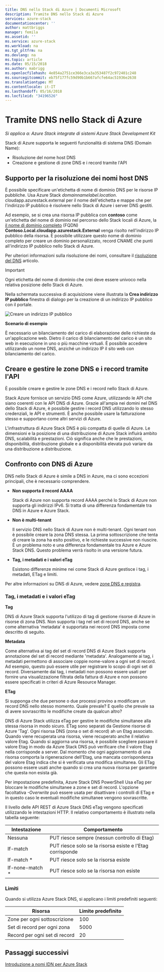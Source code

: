 ```yaml
---
title: DNS nello Stack di Azure | Documenti Microsoft
description: Tramite DNS nello Stack di Azure
services: azure-stack
documentationcenter: ''
author: mattbriggs
manager: femila
ms.assetid: ''
ms.service: azure-stack
ms.workload: na
ms.tgt_pltfrm: na
ms.devlang: na
ms.topic: article
ms.date: 05/15/2018
ms.author: mabrigg
ms.openlocfilehash: 4e854a2751ce366e3ca3a353487f2c972401c248
ms.sourcegitcommit: eb75f177fc59d90b1b667afcfe64ac51936e2638
ms.translationtype: MT
ms.contentlocale: it-IT
ms.lasthandoff: 05/16/2018
ms.locfileid: "34196526"
---
```

# <a name="using-dns-in-azure-stack"></a>Tramite DNS nello Stack di Azure

*Si applica a: Azure Stack integrate di sistemi Azure Stack Development Kit*

Stack di Azure supporta le seguenti funzionalità di sistema DNS (Domain Name):

* Risoluzione del nome host DNS
* Creazione e gestione di zone DNS e i record tramite l'API

## <a name="support-for-dns-hostname-resolution"></a>Supporto per la risoluzione dei nomi host DNS

È possibile specificare un'etichetta di nome di dominio DNS per le risorse IP pubbliche. Usa Azure Stack *domainnamelabel.location*. cloudapp.azurestack.external per il nome dell'etichetta e mappe che per l'indirizzo IP pubblico è risolvere nello Stack di Azure i server DNS gestiti.

Ad esempio, se si crea una risorsa IP pubblica con **contoso** come un'etichetta del nome di dominio nel percorso dello Stack locali di Azure, la [il nome di dominio completo](https://en.wikipedia.org/wiki/Fully_qualified_domain_name) (FQDN)  **Contoso.Local.cloudapp.azurestack.External** venga risolto nell'indirizzo IP pubblico della risorsa. È possibile utilizzare questo nome di dominio completo per creare un dominio personalizzato, record CNAME che punti all'indirizzo IP pubblico nello Stack di Azure.

Per ulteriori informazioni sulla risoluzione dei nomi, consultare il [risoluzione del DNS](https://docs.microsoft.com/en-us/azure/dns/dns-for-azure-services?toc=%2fazure%2fvirtual-machines%2fwindows%2ftoc.json) articolo.

> [!IMPORTANT]
> Ogni etichetta del nome di dominio che crei deve essere univoco nella relativa posizione dello Stack di Azure.

Nella schermata successiva di acquisizione viene illustrata la **Crea indirizzo IP pubblico** finestra di dialogo per la creazione di un indirizzo IP pubblico con il portale.

![Creare un indirizzo IP pubblico](media/azure-stack-whats-new-dns/image01.png)

**Scenario di esempio**

È necessario un bilanciamento del carico di elaborazione delle richieste da un'applicazione web. Dietro il carico di bilanciamento del carico è un sito web in esecuzione in uno o più macchine virtuali. È possibile accedere utilizzando un nome DNS, anziché un indirizzo IP il sito web con bilanciamento del carico.

## <a name="create-and-manage-dns-zones-and-records-using-the-api"></a>Creare e gestire le zone DNS e i record tramite l'API

È possibile creare e gestire le zone DNS e i record nello Stack di Azure.

Stack Azure fornisce un servizio DNS come Azure, utilizzando le API che siano coerenti con le API DNS di Azure.  Grazie all'ampia nei domini nel DNS dello Stack di Azure, è possibile gestire i record DNS utilizzando lo stesso credenziali, le API e strumenti. È anche possibile usare la fatturazione stesso e supportano come altri servizi di Azure.

L'infrastruttura di Azure Stack DNS è più compatta di quelle di Azure. Le dimensioni e la posizione di una distribuzione di Azure Stack influirà ambito DNS, scalabilità e prestazioni. Ciò significa anche che le prestazioni, disponibilità, distribuzione globale e a disponibilità elevata può variare da una distribuzione a distribuzione.

## <a name="comparison-with-azure-dns"></a>Confronto con DNS di Azure

DNS nello Stack di Azure è simile a DNS in Azure, ma ci sono eccezioni principali, che è necessario comprendere.

* **Non supporta il record AAAA**

    Stack di Azure non supporta record AAAA perché lo Stack di Azure non supporta gli indirizzi IPv6.  Si tratta di una differenza fondamentale tra DNS in Azure e Azure Stack.
* **Non è multi-tenant**

    Il servizio DNS nello Stack di Azure non è multi-tenant. Ogni tenant non è possibile creare la zona DNS stessa. La prima sottoscrizione che tenta di creare la zona ha esito positivo, e le richieste successive non riuscire.  È un problema noto e una differenza fondamentale tra Azure e Azure Stack DNS. Questo problema verrà risolto in una versione futura.
* **Tag, i metadati e i valori eTag**

    Esistono differenze minime nei come Stack di Azure gestisce i tag, i metadati, ETag e limiti.

Per altre informazioni su DNS di Azure, vedere [zone DNS e registra](../../dns/dns-zones-records.md).

### <a name="tags-metadata-and-etags"></a>Tag, i metadati e i valori eTag

**Tag**

DNS di Azure Stack supporta l'utilizzo di tag di gestione risorse di Azure in risorse di zona DNS. Non supporta i tag nel set di record DNS, anche se come alternativa 'metadata' è supportata nei record DNS imposta come descritto di seguito.

**Metadata**

Come alternativa ai tag del set di record DNS di Azure Stack supporta annotazione del set di record mediante 'metadata'. Analogamente ai tag, i metadati permettono di associare coppie nome-valore a ogni set di record. Ad esempio, questo può essere utile per registrare lo scopo di ogni set di record. Diversamente dai tag, i metadati non possono essere usati per fornire una visualizzazione filtrata della fattura di Azure e non possono essere specificati in criteri di Azure Resource Manager.

**ETag**

Si supponga che due persone o due processi provino a modificare un record DNS nello stesso momento. Quale prevale? E quello che prevale sa di avere sovrascritto le modifiche create da qualcun altro?

DNS di Azure Stack utilizza eTag per gestire le modifiche simultanee alla stessa risorsa in modo sicuro. ETag sono separati da Gestione risorse di Azure 'Tag'. Ogni risorsa DNS (zona o set di record) ah un Etag associato. Quando viene recuperata una risorsa, viene recuperato anche il relativo valore Etag. Quando si aggiorna una risorsa, è possibile scegliere passare il valore Etag in modo da Azure Stack DNS può verificare che il valore Etag nella corrisponde a server. Dal momento che ogni aggiornamento di una risorsa comporta la rigenerazione dell'Etag, una mancata corrispondenza del valore Etag indica che si è verificata una modifica simultanea. Gli ETag possono essere usati anche quando si crea una nuova risorsa per garantire che questa non esista già.

Per impostazione predefinita, Azure Stack DNS PowerShell Usa eTag per bloccare le modifiche simultanee a zone e set di record. L'opzione facoltativa *-Overwrite* può essere usata per disattivare i controlli di ETag e in questo caso le eventuali modifiche simultanee vengono sovrascritte.

Il livello delle API REST di Azure Stack DNS eTag vengono specificati utilizzando le intestazioni HTTP. Il relativo comportamento è illustrato nella tabella seguente:

| Intestazione | Comportamento|
|--------|---------|
| Nessuna   | PUT riesce sempre (nessun controllo di Etag)|
| If-match| PUT riesce solo se la risorsa esiste e l'Etag corrisponde|
| If-match *| PUT riesce solo se la risorsa esiste|
| If-none-match *| PUT riesce solo se la risorsa non esiste|

### <a name="limits"></a>Limiti

Quando si utilizza Azure Stack DNS, si applicano i limiti predefiniti seguenti:

| Risorsa| Limite predefinito|
|---------|--------------|
| Zone per ogni sottoscrizione| 100|
| Set di record per ogni zona| 5000|
| Record per ogni set di record| 20|

## <a name="next-steps"></a>Passaggi successivi

[Introduzione a nomi IDN per Azure Stack](azure-stack-understanding-dns.md)
